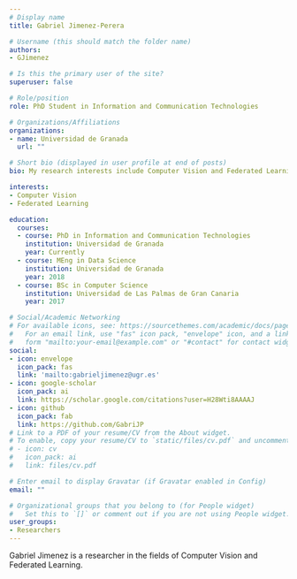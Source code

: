 ```yaml
---
# Display name
title: Gabriel Jimenez-Perera

# Username (this should match the folder name)
authors:
- GJimenez

# Is this the primary user of the site?
superuser: false

# Role/position
role: PhD Student in Information and Communication Technologies

# Organizations/Affiliations
organizations:
- name: Universidad de Granada
  url: ""

# Short bio (displayed in user profile at end of posts)
bio: My research interests include Computer Vision and Federated Learning.

interests:
- Computer Vision
- Federated Learning

education:
  courses:
  - course: PhD in Information and Communication Technologies
    institution: Universidad de Granada
    year: Currently
  - course: MEng in Data Science
    institution: Universidad de Granada
    year: 2018
  - course: BSc in Computer Science
    institution: Universidad de Las Palmas de Gran Canaria
    year: 2017

# Social/Academic Networking
# For available icons, see: https://sourcethemes.com/academic/docs/page-builder/#icons
#   For an email link, use "fas" icon pack, "envelope" icon, and a link in the
#   form "mailto:your-email@example.com" or "#contact" for contact widget.
social:
- icon: envelope
  icon_pack: fas
  link: 'mailto:gabrieljimenez@ugr.es'
- icon: google-scholar
  icon_pack: ai
  link: https://scholar.google.com/citations?user=H28Wti8AAAAJ
- icon: github
  icon_pack: fab
  link: https://github.com/GabriJP
# Link to a PDF of your resume/CV from the About widget.
# To enable, copy your resume/CV to `static/files/cv.pdf` and uncomment the lines below.
# - icon: cv
#   icon_pack: ai
#   link: files/cv.pdf

# Enter email to display Gravatar (if Gravatar enabled in Config)
email: ""

# Organizational groups that you belong to (for People widget)
#   Set this to `[]` or comment out if you are not using People widget.
user_groups:
- Researchers
---
```


Gabriel Jimenez is a researcher in the fields of Computer Vision and Federated Learning.


